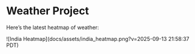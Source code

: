 # Weather Project

Here’s the latest heatmap of weather:

![India Heatmap](docs/assets/india_heatmap.png?v=2025-09-13 21:58:37 PDT)
